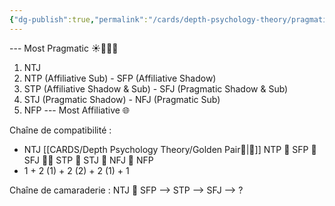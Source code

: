 ```yaml
---
{"dg-publish":true,"permalink":"/cards/depth-psychology-theory/pragmatic-and-affiliative/","created":"2023-01-20T11:10:18.367+01:00","updated":"2023-04-18T14:10:43.220+02:00"}
---
```



--- Most Pragmatic ☀️🗽🔅🔆
1. NTJ 
2. NTP (Affiliative Sub) - SFP (Affiliative Shadow)
3. STP (Affiliative Shadow & Sub) - SFJ (Pragmatic Shadow & Sub)
4. STJ (Pragmatic Shadow) - NFJ (Pragmatic Sub)
5. NFP
--- Most Affiliative 🌐

Chaîne de compatibilité : 
- NTJ [[CARDS/Depth Psychology Theory/Golden Pair🥇\|🥇]] NTP 🥉 SFP 🥇 SFJ 👨‍🏫 STP 🥇 STJ 🥉 NFJ 🥇 NFP
- 1 + 2 (1) + 2 (2) + 2 (1) + 1

Chaîne de camaraderie : 
NTJ 👊 SFP --> STP --> SFJ --> ? 